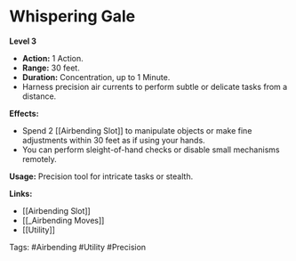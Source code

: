 # Whispering Gale

**Level 3**
- **Action:** 1 Action.
- **Range:** 30 feet.
- **Duration:** Concentration, up to 1 Minute.
- Harness precision air currents to perform subtle or delicate tasks from a distance.

**Effects:**
- Spend 2 [[Airbending Slot]] to manipulate objects or make fine adjustments within 30 feet as if using your hands.
- You can perform sleight-of-hand checks or disable small mechanisms remotely.

**Usage:** Precision tool for intricate tasks or stealth.

**Links:**
- [[Airbending Slot]]
- [[_Airbending Moves]]
- [[Utility]]

Tags:
#Airbending #Utility #Precision
